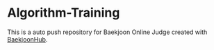 # Algorithm-Training
This is a auto push repository for Baekjoon Online Judge created with [BaekjoonHub](https://github.com/BaekjoonHub/BaekjoonHub).

